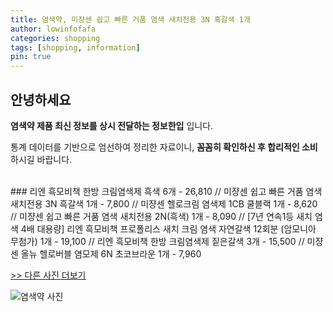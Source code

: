 ```yaml
---
title: 염색약, 미쟝센 쉽고 빠른 거품 염색 새치전용 3N 흑갈색 1개
author: lowinfofafa
categories: shopping
tags: [shopping, information]
pin: true
---
```


## 안녕하세요

**염색약 제품 최신 정보를 상시 전달하는 정보한입** 입니다.

통계 데이터를 기반으로 엄선하여 정리한 자료이니, **꼼꼼히 확인하신 후 합리적인 소비**하시길 바랍니다.

<br >
### 리엔 흑모비책 한방 크림염색제 흑색 6개 - 26,810 // 미쟝센 쉽고 빠른 거품 염색 새치전용 3N 흑갈색 1개 - 7,800 // 미쟝센 헬로크림 염색제 1CB 쿨블랙 1개 - 8,620 // 미쟝센 쉽고 빠른 거품 염색 새치전용 2N(흑색) 1개 - 8,090 // [7년 연속1등 새치 염색 4배 대용량] 리엔 흑모비책 프로폴리스 새치 크림 염색 자연갈색 12회분 (암모니아 무첨가) 1개 - 19,100 // 리엔 흑모비책 한방 크림염색제 짙은갈색 3개 - 15,500 // 미쟝센 올뉴 헬로버블 염모제 6N 초코브라운 1개 - 7,960

[>> 다른 사진 더보기](https://chengsprint.mycafe24.com/2023%eb%85%84-10%ec%9b%94-%ea%b8%b0%ec%a4%80-%ec%97%bc%ec%83%89%ec%95%bd-%ec%88%9c%ec%88%98-%ec%97%bc%ec%83%89%ec%95%bd-%eb%b0%80%eb%b3%b8%ec%97%bc%ec%83%89%ec%95%bd-%ec%97%bc%ec%83%89%ec%95%bd/)

![염색약 사진](https://thumbnail10.coupangcdn.com/thumbnails/remote/230x230ex/image/retail/images/2969458538484472-4198dd72-9ecd-43b2-87f3-2945014f4dbd.jpg)
                                